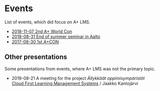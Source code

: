 # Events

List of events, which did focus on A+ LMS.

* [2018-11-07 2nd A+ World Con](2018-2nd-a-plus-world-con/)
* [2018-08-31 End of summer seminar in Aalto](2018-end-of-summer-in-aalto/)
* [2017-08-30 1st A+CON](2017-1st-a-plus-con/)

## Other presentations

Some presentations from events, where A+ LMS was not the primary topic.

* 2019-08-21 A meeting for the project _Ällykkäät oppimisympäristöt_  
  [Cloud First Learning Management Systems](presentations/2019-08-21-alyoppi-cloud-lms/) / Jaakko Kantojärvi
